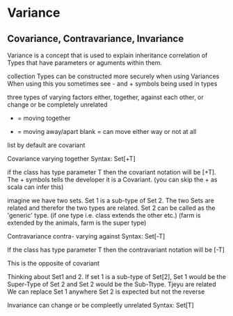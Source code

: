 # Variance
## Covariance, Contravariance, Invariance


Variance is a concept that is used to explain inheritance correlation of Types that have parameters or aguments within them. 

collection Types can be constructed more securely when using Variances 
When using this you sometimes see - and + symbols being used in types

three types of varying factors either, together, against each other, or change or be completely unrelated

+ = moving together
- = moving away/apart
blank = can move either way or not at all 

list by default are covariant


Covariance
varying together
Syntax: Set[+T]

if the class has type parameter T then the covariant notation will be [+T]. The + symbols tells the developer it is a Covariant.
(you can skip the + as scala can infer this)

imagine we have two sets. Set 1 is a sub-type of Set 2. The two Sets are related and therefor the two types are related. Set 2 can be called as the 'generic' type.
(if one type i.e. class extends the other etc.)
(farm is extended by the animals, farm is the super type)


Contravariance
contra- varying against 
Syntax: Set[-T]

If the class has type parameter T then the contravariant notation will be [-T]

This is the opposite of covariant 

Thinking about Set1 and 2. If set 1 is a sub-type of Set[2], Set 1 would be the Super-Type of Set 2 and Set 2 would be the Sub-Ttype. Tjeyu are related
We can replace Set 1 anywhere Set 2 is expected but not the reverse

Invariance
can change or be compleetly unrelated
Syntax: Set[T]
